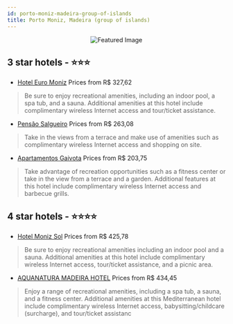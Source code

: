 ```yaml
---
id: porto-moniz-madeira-group-of-islands
title: Porto Moniz, Madeira (group of islands)
---
```


<center><img src="https://i.travelapi.com/hotels/3000000/2870000/2860700/2860664/68e1a0cd_z.jpg" alt="Featured Image" /></center>


##  3 star hotels - ⭐️⭐️⭐️

-    [Hotel Euro Moniz](https://us.hurb.com/hotels/porto-moniz/hotel-euro-moniz-JNP-JP320611?cmp=18055) Prices from R$ 327,62
   > Be sure to enjoy recreational amenities, including an indoor pool, a spa tub, and a sauna. Additional amenities at this hotel include complimentary wireless Internet access and tour/ticket assistance.
-    [Pensão Salgueiro](https://us.hurb.com/hotels/porto-moniz/pensao-salgueiro-JNP-JP063263?cmp=18055) Prices from R$ 263,08
   > Take in the views from a terrace and make use of amenities such as complimentary wireless Internet access and shopping on site.
-    [Apartamentos Gaivota](https://us.hurb.com/hotels/porto-moniz/apartamentos-gaivota-JNP-JP257085?cmp=18055) Prices from R$ 203,75
   > Take advantage of recreation opportunities such as a fitness center or take in the view from a terrace and a garden. Additional features at this hotel include complimentary wireless Internet access and barbecue grills.

##  4 star hotels - ⭐️⭐️⭐️⭐️

-    [Hotel Moniz Sol](https://us.hurb.com/hotels/porto-moniz/hotel-moniz-sol-JNP-JP156169?cmp=18055) Prices from R$ 425,78
   > Be sure to enjoy recreational amenities including an indoor pool and a sauna. Additional amenities at this hotel include complimentary wireless Internet access, tour/ticket assistance, and a picnic area.
-    [AQUANATURA MADEIRA HOTEL](https://us.hurb.com/hotels/porto-moniz/aquanatura-madeira-hotel-JNP-JP688176?cmp=18055) Prices from R$ 434,45
   > Enjoy a range of recreational amenities, including a spa tub, a sauna, and a fitness center. Additional amenities at this Mediterranean hotel include complimentary wireless Internet access, babysitting/childcare (surcharge), and tour/ticket assistanc
